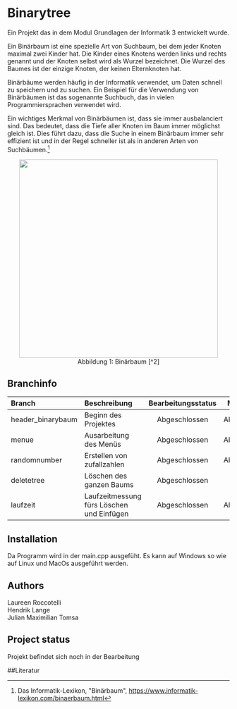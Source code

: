 # Binarytree

Ein Projekt das in dem Modul Grundlagen der Informatik 3 entwickelt wurde. <br/>


Ein Binärbaum ist eine spezielle Art von Suchbaum, bei dem jeder Knoten maximal zwei Kinder hat. Die Kinder eines Knotens werden links und rechts genannt und der Knoten selbst wird als Wurzel bezeichnet. Die Wurzel des Baumes ist der einzige Knoten, der keinen Elternknoten hat.

Binärbäume werden häufig in der Informatik verwendet, um Daten schnell zu speichern und zu suchen. Ein Beispiel für die Verwendung von Binärbäumen ist das sogenannte Suchbuch, das in vielen Programmiersprachen verwendet wird.

Ein wichtiges Merkmal von Binärbäumen ist, dass sie immer ausbalanciert sind. Das bedeutet, dass die Tiefe aller Knoten im Baum immer möglichst gleich ist. Dies führt dazu, dass die Suche in einem Binärbaum immer sehr effizient ist und in der Regel schneller ist als in anderen Arten von Suchbäumen.[^1] <br/>
<p align="center">
<img src="https://upload.wikimedia.org/wikipedia/commons/thumb/6/61/Pseudobinärersuchbaum.svg/1920px-Pseudobinärersuchbaum.svg.png" width="450px"/> <br/>
Abbildung 1: Binärbaum [^2]
<p/>

## Branchinfo

| Branch                 | Beschreibung           | Bearbeitungsstatus        | Mergestatus                   | Mergedatum    | Zielbranch |
|:---------------------- |:---------------------- | :------------------------:| :----------------------------:| :----------: | :------------- |
| header_binarybaum      | Beginn des Projektes   | Abgeschlossen |Abgeschlossen| am 14.12.2022 | main  |
| menue                  | Ausarbeitung des Menüs | Abgeschlossen | Abgeschlossen| am 23.12.2022 | main  |
| randomnumber           | Erstellen von zufallzahlen | Abgeschlossen | Abgeschlossen |am 23.12.2022 | menue  |
| deletetree                 | Löschen des ganzen Baums | Abgeschlossen | Wartet| vsl. 1.KW 2023 | main|
| laufzeit                | Laufzeitmessung fürs Löschen und Einfügen | Abgeschlossen | Abgeschlossen| am 27.12.2022 | deletetree  |

## Installation
Da Programm wird in der main.cpp ausgefüht.
Es kann auf Windows so wie auf Linux und MacOs ausgeführt werden.

## Authors
Laureen Roccotelli <br/>
Hendrik Lange <br/>
Julian Maximilian Tomsa

## Project status
Projekt befindet sich noch in der Bearbeitung

##Literatur
[^1]: Das Informatik-Lexikon, "Binärbaum", https://www.informatik-lexikon.com/binaerbaum.html
[^2]: https://upload.wikimedia.org/wikipedia/commons/thumb/6/61/Pseudobinärersuchbaum.svg/1920px-Pseudobinärersuchbaum.svg.png
